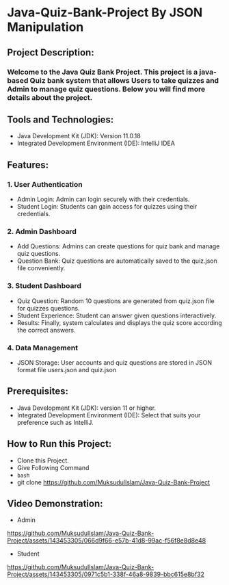 # Java-Quiz-Bank-Project By JSON Manipulation

## Project Description:

### Welcome to the Java Quiz Bank Project. This project is a java-based Quiz bank system that allows Users to take quizzes and Admin to manage quiz questions. Below you will find more details about the project.

## Tools and Technologies:

- Java Development Kit (JDK): Version 11.0.18
- Integrated Development Environment (IDE): IntelliJ IDEA

## Features:

### 1. User Authentication

- Admin Login: Admin can login securely with their credentials.
- Student Login: Students can gain access for quizzes using their credentials.

### 2. Admin Dashboard 

- Add Questions: Admins can create questions for quiz bank and manage quiz questions.
- Question Bank: Quiz questions are automatically saved to the quiz.json file conveniently.

### 3. Student Dashboard 

- Quiz Question: Random 10 questions are generated from quiz.json file for quizzes questions.
- Student Experience: Student can answer given questions interactively.
- Results: Finally, system calculates and displays the quiz score according the correct answers.

### 4. Data Management 

- JSON Storage: User accounts and quiz questions are stored in JSON format file users.json and quiz.json

## Prerequisites:

- Java Development Kit (JDK): version 11 or higher.
- Integrated Development Environment (IDE): Select that suits your preference such as IntelliJ.

## How to Run this Project:

- Clone this Project.
- Give Following Command
- ```bash```
- git clone https://github.com/MuksudulIslam/Java-Quiz-Bank-Project

## Video Demonstration:

- Admin


https://github.com/MuksudulIslam/Java-Quiz-Bank-Project/assets/143453305/066d9f66-e57b-41d8-99ac-f56f8e8d8e48





- Student


https://github.com/MuksudulIslam/Java-Quiz-Bank-Project/assets/143453305/0971c5b1-338f-46a8-9839-bbc615e8bf32















